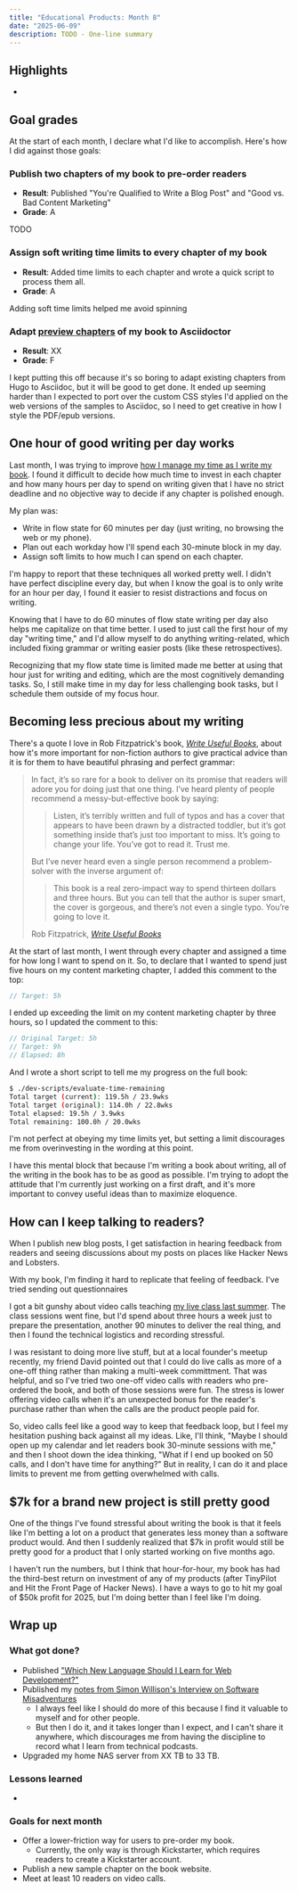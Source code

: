 ```yaml
---
title: "Educational Products: Month 8"
date: "2025-06-09"
description: TODO - One-line summary
---
```


## Highlights

-

## Goal grades

At the start of each month, I declare what I'd like to accomplish. Here's how I did against those goals:

### Publish two chapters of my book to pre-order readers

- **Result**: Published "You're Qualified to Write a Blog Post" and "Good vs. Bad Content Marketing"
- **Grade**: A

TODO

### Assign soft writing time limits to every chapter of my book

- **Result**: Added time limits to each chapter and wrote a quick script to process them all.
- **Grade**: A

Adding soft time limits helped me avoid spinning

### Adapt [preview chapters](https://refactoringenglish.com/chapters/) of my book to Asciidoctor

- **Result**: XX
- **Grade**: F

I kept putting this off because it's so boring to adapt existing chapters from Hugo to Asciidoc, but it will be good to get done. It ended up seeming harder than I expected to port over the custom CSS styles I'd applied on the web versions of the samples to Asciidoc, so I need to get creative in how I style the PDF/epub versions.

## One hour of good writing per day works

Last month, I was trying to improve [how I manage my time as I write my book](/retrospectives/2025/05/#managing-my-time-as-i-write-a-book). I found it difficult to decide how much time to invest in each chapter and how many hours per day to spend on writing given that I have no strict deadline and no objective way to decide if any chapter is polished enough.

My plan was:

- Write in flow state for 60 minutes per day (just writing, no browsing the web or my phone).
- Plan out each workday how I'll spend each 30-minute block in my day.
- Assign soft limits to how much I can spend on each chapter.

I'm happy to report that these techniques all worked pretty well. I didn't have perfect discipline every day, but when I know the goal is to only write for an hour per day, I found it easier to resist distractions and focus on writing.

Knowing that I have to do 60 minutes of flow state writing per day also helps me capitalize on that time better. I used to just call the first hour of my day "writing time," and I'd allow myself to do anything writing-related, which included fixing grammar or writing easier posts (like these retrospectives).

Recognizing that my flow state time is limited made me better at using that hour just for writing and editing, which are the most cognitively demanding tasks. So, I still make time in my day for less challenging book tasks, but I schedule them outside of my focus hour.

## Becoming less precious about my writing

There's a quote I love in Rob Fitzpatrick's book, [_Write Useful Books_](https://www.usefulbooks.com/book), about how it's more important for non-fiction authors to give practical advice than it is for them to have beautiful phrasing and perfect grammar:

> In fact, it’s so rare for a book to deliver on its promise that readers will adore you for doing just that one thing. I’ve heard plenty of people recommend a messy-but-effective book by saying:
>
> > Listen, it’s terribly written and full of typos and has a cover that appears to have been drawn by a distracted toddler, but it’s got something inside that’s just too important to miss. It’s going to change your life. You’ve got to read it. Trust me.
>
> But I’ve never heard even a single person recommend a problem-solver with the inverse argument of:
>
> > This book is a real zero-impact way to spend thirteen dollars and three hours. But you can tell that the author is super smart, the cover is gorgeous, and there’s not even a single typo. You’re going to love it.
>
> Rob Fitzpatrick, [_Write Useful Books_](https://www.usefulbooks.com/book)

At the start of last month, I went through every chapter and assigned a time for how long I want to spend on it. So, to declare that I wanted to spend just five hours on my content marketing chapter, I added this comment to the top:

```c
// Target: 5h
```

I ended up exceeding the limit on my content marketing chapter by three hours, so I updated the comment to this:

```c
// Original Target: 5h
// Target: 9h
// Elapsed: 8h
```

And I wrote a short script to tell me my progress on the full book:

```bash
$ ./dev-scripts/evaluate-time-remaining
Total target (current): 119.5h / 23.9wks
Total target (original): 114.0h / 22.8wks
Total elapsed: 19.5h / 3.9wks
Total remaining: 100.0h / 20.0wks
```

I'm not perfect at obeying my time limits yet, but setting a limit discourages me from overinvesting in the wording at this point.

I have this mental block that because I'm writing a book about writing, all of the writing in the book has to be as good as possible. I'm trying to adopt the attitude that I'm currently just working on a first draft, and it's more important to convey useful ideas than to maximize eloquence.

## How can I keep talking to readers?

When I publish new blog posts, I get satisfaction in hearing feedback from readers and seeing discussions about my posts on places like Hacker News and Lobsters.

With my book, I'm finding it hard to replicate that feeling of feedback. I've tried sending out questionnaires

I got a bit gunshy about video calls teaching [my live class last summer](/notes/htfp-live/). The class sessions went fine, but I'd spend about three hours a week just to prepare the presentation, another 90 minutes to deliver the real thing, and then I found the technical logistics and recording stressful.

I was resistant to doing more live stuff, but at a local founder's meetup recently, my friend David pointed out that I could do live calls as more of a one-off thing rather than making a multi-week committment. That was helpful, and so I've tried two one-off video calls with readers who pre-ordered the book, and both of those sessions were fun. The stress is lower offering video calls when it's an unexpected bonus for the reader's purchase rather than when the calls are the product people paid for.

So, video calls feel like a good way to keep that feedback loop, but I feel my hesitation pushing back against all my ideas. Like, I'll think, "Maybe I should open up my calendar and let readers book 30-minute sessions with me," and then I shoot down the idea thinking, "What if I end up booked on 50 calls, and I don't have time for anything?" But in reality, I can do it and place limits to prevent me from getting overwhelmed with calls.

## $7k for a brand new project is still pretty good

One of the things I've found stressful about writing the book is that it feels like I'm betting a lot on a product that generates less money than a software product would. And then I suddenly realized that $7k in profit would still be pretty good for a product that I only started working on five months ago.

I haven't run the numbers, but I think that hour-for-hour, my book has had the third-best return on investment of any of my products (after TinyPilot and Hit the Front Page of Hacker News). I have a ways to go to hit my goal of $50k profit for 2025, but I'm doing better than I feel like I'm doing.

## Wrap up

### What got done?

- Published ["Which New Language Should I Learn for Web Development?"](/notes/which-new-language/)
- Published my [notes from Simon Willison's Interview on Software Misadventures](/notes/simon-willison-software-misadventures/)
  - I always feel like I should do more of this because I find it valuable to myself and for other people.
  - But then I do it, and it takes longer than I expect, and I can't share it anywhere, which discourages me from having the discipline to record what I learn from technical podcasts.
- Upgraded my home NAS server from XX TB to 33 TB.

### Lessons learned

-

### Goals for next month

- Offer a lower-friction way for users to pre-order my book.
  - Currently, the only way is through Kickstarter, which requires readers to create a Kickstarter account.
- Publish a new sample chapter on the book website.
- Meet at least 10 readers on video calls.
